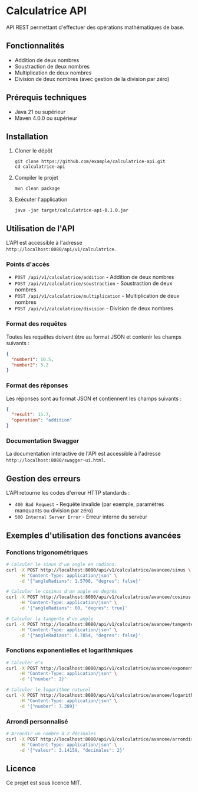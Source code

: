 # Calculatrice API

API REST permettant d'effectuer des opérations mathématiques de base.

## Fonctionnalités

- Addition de deux nombres
- Soustraction de deux nombres
- Multiplication de deux nombres
- Division de deux nombres (avec gestion de la division par zéro)

## Prérequis techniques

- Java 21 ou supérieur
- Maven 4.0.0 ou supérieur

## Installation

1. Cloner le dépôt
   ```
   git clone https://github.com/example/calculatrice-api.git
   cd calculatrice-api
   ```

2. Compiler le projet
   ```
   mvn clean package
   ```

3. Exécuter l'application
   ```
   java -jar target/calculatrice-api-0.1.0.jar
   ```

## Utilisation de l'API

L'API est accessible à l'adresse `http://localhost:8080/api/v1/calculatrice`.

### Points d'accès

- `POST /api/v1/calculatrice/addition` - Addition de deux nombres
- `POST /api/v1/calculatrice/soustraction` - Soustraction de deux nombres
- `POST /api/v1/calculatrice/multiplication` - Multiplication de deux nombres
- `POST /api/v1/calculatrice/division` - Division de deux nombres

### Format des requêtes

Toutes les requêtes doivent être au format JSON et contenir les champs suivants :

```json
{
  "number1": 10.5,
  "number2": 5.2
}
```

### Format des réponses

Les réponses sont au format JSON et contiennent les champs suivants :

```json
{
  "result": 15.7,
  "operation": "addition"
}
```

### Documentation Swagger

La documentation interactive de l'API est accessible à l'adresse `http://localhost:8080/swagger-ui.html`.

## Gestion des erreurs

L'API retourne les codes d'erreur HTTP standards :

- `400 Bad Request` - Requête invalide (par exemple, paramètres manquants ou division par zéro)
- `500 Internal Server Error` - Erreur interne du serveur

## Exemples d'utilisation des fonctions avancées

### Fonctions trigonométriques

```bash
# Calculer le sinus d'un angle en radians.
curl -X POST http://localhost:8080/api/v1/calculatrice/avancee/sinus \
     -H "Content-Type: application/json" \
     -d '{"angleRadians": 1.5708, "degres": false}'

# Calculer le cosinus d'un angle en degrés
curl -X POST http://localhost:8080/api/v1/calculatrice/avancee/cosinus \
     -H "Content-Type: application/json" \
     -d '{"angleRadians": 60, "degres": true}'

# Calculer la tangente d'un angle
curl -X POST http://localhost:8080/api/v1/calculatrice/avancee/tangente \
     -H "Content-Type: application/json" \
     -d '{"angleRadians": 0.7854, "degres": false}'
```

### Fonctions exponentielles et logarithmiques

```bash
# Calculer e^x
curl -X POST http://localhost:8080/api/v1/calculatrice/avancee/exponentielle \
     -H "Content-Type: application/json" \
     -d '{"number": 2}'

# Calculer le logarithme naturel
curl -X POST http://localhost:8080/api/v1/calculatrice/avancee/logarithme-naturel \
     -H "Content-Type: application/json" \
     -d '{"number": 7.389}'
```

### Arrondi personnalisé

```bash
# Arrondir un nombre à 2 décimales
curl -X POST http://localhost:8080/api/v1/calculatrice/avancee/arrondir \
     -H "Content-Type: application/json" \
     -d '{"valeur": 3.14159, "decimales": 2}'
```


## Licence

Ce projet est sous licence MIT.